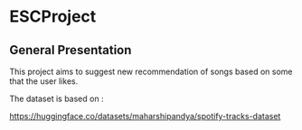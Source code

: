 # ESCProject
## General Presentation

This project aims to suggest new recommendation of songs based on some that
the user likes.

The dataset is based on :

https://huggingface.co/datasets/maharshipandya/spotify-tracks-dataset